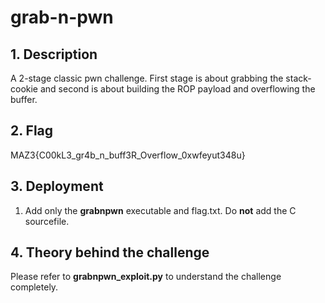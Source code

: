 # grab-n-pwn

## 1. Description

A 2-stage classic pwn challenge. First stage is about grabbing the stack-cookie and second is about building the ROP payload and overflowing the buffer.

## 2. Flag

MAZ3{C00kL3_gr4b_n_buff3R_Overflow_0xwfeyut348u}

## 3. Deployment

1. Add only the **grabnpwn** executable and flag.txt. Do **not** add the C sourcefile.

## 4. Theory behind the challenge

Please refer to **grabnpwn_exploit.py** to understand the challenge completely.
